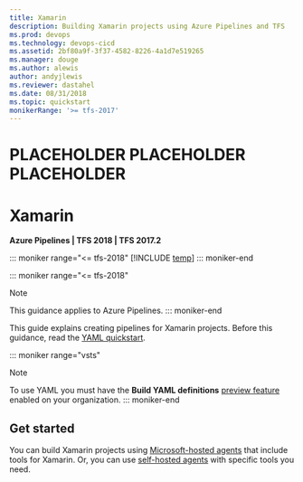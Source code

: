 ```yaml
---
title: Xamarin
description: Building Xamarin projects using Azure Pipelines and TFS
ms.prod: devops
ms.technology: devops-cicd
ms.assetid: 2bf80a9f-3f37-4582-8226-4a1d7e519265
ms.manager: douge
ms.author: alewis
author: andyjlewis
ms.reviewer: dastahel
ms.date: 08/31/2018
ms.topic: quickstart
monikerRange: '>= tfs-2017'
---
```


# PLACEHOLDER PLACEHOLDER PLACEHOLDER

# Xamarin

**Azure Pipelines | TFS 2018 | TFS 2017.2**

::: moniker range="<= tfs-2018"
[!INCLUDE [temp](../_shared/concept-rename-note.md)]
::: moniker-end

::: moniker range="<= tfs-2018"
> [!NOTE]
> 
> This guidance applies to Azure Pipelines.
::: moniker-end

This guide explains creating pipelines for Xamarin projects. Before this guidance, read the [YAML quickstart](../get-started-yaml.md).

::: moniker range="vsts"
> [!NOTE]
> To use YAML you must have the **Build YAML definitions** [preview feature](../../project/navigation/preview-features.md) enabled on your organization.
::: moniker-end

## Get started

You can build Xamarin projects using [Microsoft-hosted agents](../agents/hosted.md) that include tools for Xamarin. Or, you can use [self-hosted agents](../agents/agents.md#install) with specific tools you need.
